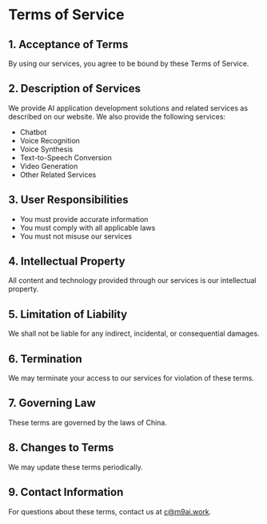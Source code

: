 # Terms of Service

## 1. Acceptance of Terms
By using our services, you agree to be bound by these Terms of Service.

## 2. Description of Services
We provide AI application development solutions and related services as described on our website.
We also provide the following services:
- Chatbot
- Voice Recognition
- Voice Synthesis
- Text-to-Speech Conversion
- Video Generation
- Other Related Services

## 3. User Responsibilities
- You must provide accurate information
- You must comply with all applicable laws
- You must not misuse our services

## 4. Intellectual Property
All content and technology provided through our services is our intellectual property.

## 5. Limitation of Liability
We shall not be liable for any indirect, incidental, or consequential damages.

## 6. Termination
We may terminate your access to our services for violation of these terms.

## 7. Governing Law
These terms are governed by the laws of China.

## 8. Changes to Terms
We may update these terms periodically.

## 9. Contact Information
For questions about these terms, contact us at c@m9ai.work.